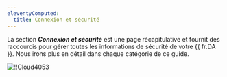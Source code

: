 ```yaml
---
eleventyComputed:
  title: Connexion et sécurité
---
```

La section ***Connexion et sécurité*** est une page récapitulative et fournit des raccourcis pour gérer toutes les informations de sécurité de votre {{ fr.DA }}. Nous irons plus en détail dans chaque catégorie de ce guide.

![!!Cloud4053](https://cdnweb.devolutions.net/docs/fr/cloud/Cloud4053.png)
